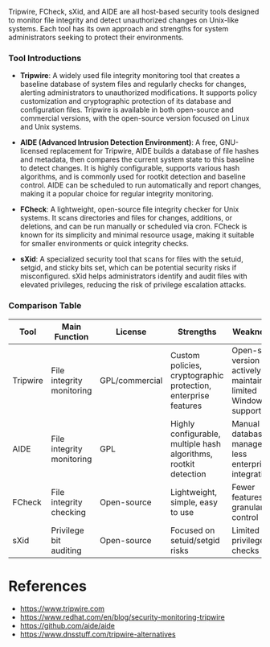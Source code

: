 Tripwire, FCheck, sXid, and AIDE are all host-based security tools designed to monitor file integrity and detect unauthorized changes on Unix-like systems. Each tool has its own approach and strengths for system administrators seeking to protect their environments.

### Tool Introductions

- **Tripwire**: A widely used file integrity monitoring tool that creates a baseline database of system files and regularly checks for changes, alerting administrators to unauthorized modifications. It supports policy customization and cryptographic protection of its database and configuration files. Tripwire is available in both open-source and commercial versions, with the open-source version focused on Linux and Unix systems.

- **AIDE (Advanced Intrusion Detection Environment)**: A free, GNU-licensed replacement for Tripwire, AIDE builds a database of file hashes and metadata, then compares the current system state to this baseline to detect changes. It is highly configurable, supports various hash algorithms, and is commonly used for rootkit detection and baseline control. AIDE can be scheduled to run automatically and report changes, making it a popular choice for regular integrity monitoring.

- **FCheck**: A lightweight, open-source file integrity checker for Unix systems. It scans directories and files for changes, additions, or deletions, and can be run manually or scheduled via cron. FCheck is known for its simplicity and minimal resource usage, making it suitable for smaller environments or quick integrity checks.

- **sXid**: A specialized security tool that scans for files with the setuid, setgid, and sticky bits set, which can be potential security risks if misconfigured. sXid helps administrators identify and audit files with elevated privileges, reducing the risk of privilege escalation attacks.



### Comparison Table

| Tool      | Main Function                | License      | Strengths                        | Weaknesses                  |
|-----------|-----------------------------|--------------|----------------------------------|-----------------------------|
| Tripwire  | File integrity monitoring    | GPL/commercial | Custom policies, cryptographic protection, enterprise features  | Open-source version not actively maintained, limited Windows support  |
| AIDE      | File integrity monitoring    | GPL          | Highly configurable, multiple hash algorithms, rootkit detection | Manual database management, less enterprise integration |
| FCheck    | File integrity checking      | Open-source  | Lightweight, simple, easy to use | Fewer features, less granular control |
| sXid      | Privilege bit auditing       | Open-source  | Focused on setuid/setgid risks   | Limited to privilege bit checks      |



# References

- https://www.tripwire.com
- https://www.redhat.com/en/blog/security-monitoring-tripwire
- https://github.com/aide/aide
- https://www.dnsstuff.com/tripwire-alternatives